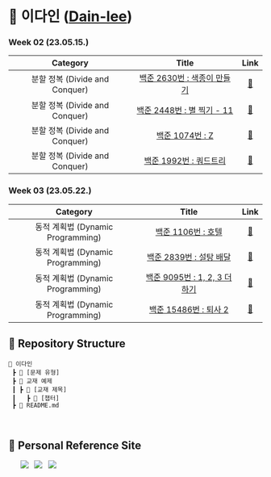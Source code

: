 # 🌱 이다인 ([Dain-lee](https://github.com/dain-lee))

### Week 02 (23.05.15.)

|            Category            |                                     Title                                      |                   Link                   |
| :----------------------------: | :----------------------------------------------------------------------------: | :--------------------------------------: |
| 분할 정복 (Divide and Conquer) | <a href="https://www.acmicpc.net/problem/2630">백준 2630번 : 색종이 만들기</a> | <a href="https://www.acmicpc.net/problem/2630">🔗</a> |
| 분할 정복 (Divide and Conquer) | <a href="https://www.acmicpc.net/problem/2448">백준 2448번 : 별 찍기 - 11</a>  | <a href="https://www.acmicpc.net/problem/2448">🔗</a> |
| 분할 정복 (Divide and Conquer) | <a href="https://www.acmicpc.net/problem/1074">백준 1074번 : Z</a>  | <a href="https://www.acmicpc.net/problem/1074">🔗</a> |
| 분할 정복 (Divide and Conquer) | <a href="https://www.acmicpc.net/problem/1992">백준 1992번 : 쿼드트리</a>  | <a href="https://www.acmicpc.net/problem/1992">🔗</a> |

### Week 03 (23.05.22.)

|            Category            |                                     Title                                      |                   Link                   |
| :----------------------------: | :----------------------------------------------------------------------------: | :--------------------------------------: |
| 동적 계획법 (Dynamic Programming) | <a href="https://www.acmicpc.net/problem/1106">백준 1106번 : 호텔</a> | <a href="https://www.acmicpc.net/problem/1106">🔗</a> |
| 동적 계획법 (Dynamic Programming) | <a href="https://www.acmicpc.net/problem/2839">백준 2839번 : 설탕 배달</a>  | <a href="https://www.acmicpc.net/problem/2839">🔗</a> |
| 동적 계획법 (Dynamic Programming) | <a href="https://www.acmicpc.net/problem/9095">백준 9095번 : 1, 2, 3 더하기</a>  | <a href="https://www.acmicpc.net/problem/9095">🔗</a> |
| 동적 계획법 (Dynamic Programming) | <a href="https://www.acmicpc.net/problem/15486">백준 15486번 : 퇴사 2</a>  | <a href="https://www.acmicpc.net/problem/15486">🔗</a> |

## 📍 Repository Structure

```
📂 이다인
 ┣ 📂 [문제 유형]
 ┣ 📂 교재 예제
 ┃ ┣ 📂 [교재 제목]
 ┃   ┣ 📂 [챕터]
 ┣ 📜 README.md
```

<br>

## 📍 Personal Reference Site

&nbsp;&nbsp;&nbsp;&nbsp;&nbsp; <a href="https://blog.naver.com/b1urrr"><img src="https://img.shields.io/badge/Naver-03C75A?style=for-the-badge&logo=naver&logoColor=white"></a> &nbsp; <a href="https://teal-floss-6e7.notion.site/Java-Syntax-and-Concepts-dc9253f0d556426e855ca129f54f9e61"><img src="https://img.shields.io./badge/Java-000000?style=for-the-badge&logo=notion&logoColor=white"></a> &nbsp; <a href="https://teal-floss-6e7.notion.site/Algorithm-56f55387bbff4430a6ea9df06187d9ab"><img src="https://img.shields.io./badge/Algorithm-000000?style=for-the-badge&logo=notion&logoColor=white"></a>
